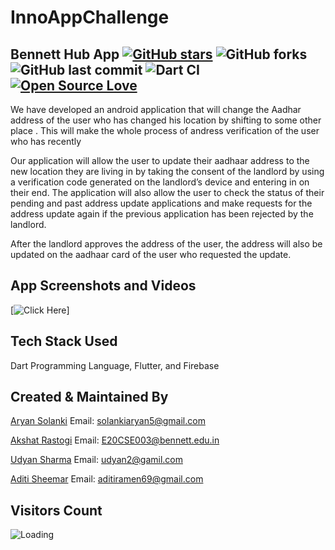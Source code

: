 # InnoAppChallenge


## Bennett Hub App [![GitHub stars](https://img.shields.io/github/stars/AkshatRastogi-1nC0re/InnoAppChallenge?style=social)](https://github.com/login?return_to=%2FAkshatRastogi-1nC0re%InnoAppChallenge) ![GitHub forks](https://img.shields.io/github/forks/AkshatRastogi-1nC0re/InnoAppChallenge?style=social) ![GitHub last commit](https://img.shields.io/github/last-commit/AkshatRastogi-1nC0re/InnoAppChallenge) ![Dart CI](https://github.com/TheAlphamerc/flutter_ecommerce_app/workflows/Dart%20CI/badge.svg) [![Open Source Love](https://badges.frapsoft.com/os/v2/open-source.svg?v=103)](https://github.com//AkshatRastogi-1nC0re/InnoAppChallenge) 

We have developed an android application   that will change the Aadhar address of the user who has changed his location  by shifting to some other place . This will make the whole process of andress verification of the user who has recently 

Our application will allow the user to update their aadhaar address to the new location they are living in by taking the consent of the landlord by using a verification code generated on the landlord’s device and entering in on their end. The application will also allow the user to check the status of their pending and past address update applications and make requests for the address update again if the previous application has been rejected by the landlord. 

After the landlord approves the address of the user, the address will also be updated on the aadhaar card of the user who requested the update.

## App Screenshots and Videos

[![Click Here](https://linktr.ee/akshat.rastogi)]

## Tech Stack Used

Dart Programming Language,
Flutter, and
Firebase


## Created & Maintained By

[Aryan Solanki](https://github.com/Aryan-Solanki)
Email: [solankiaryan5@gmail.com](mailto:solankiaryan5@gmail.com)

[Akshat Rastogi](https://github.com/AkshatRastogi-1nC0re)
Email: [E20CSE003@bennett.edu.in](mailto:E20CSE003@bennett.edu.in)

[Udyan Sharma](https://github.com/udyan2)
Email: [udyan2@gamil.com](mailto:udyan2@gamil.com)

[Aditi Sheemar](https://github.com/yashsharma1702)
Email: [aditiramen69@gmail.com](mailto:aditiramen69@gmail.com)


## Visitors Count

<img align="left" src = "https://profile-counter.glitch.me/aadharAddressUpdate/count.svg" alt ="Loading">
